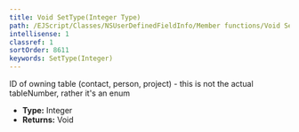 ```yaml
---
title: Void SetType(Integer Type)
path: /EJScript/Classes/NSUserDefinedFieldInfo/Member functions/Void SetType(Integer p_0)
intellisense: 1
classref: 1
sortOrder: 8611
keywords: SetType(Integer)
---
```



ID of owning table (contact, person, project) - this is not the actual tableNumber, rather it's an enum



* **Type:** Integer
* **Returns:** Void


